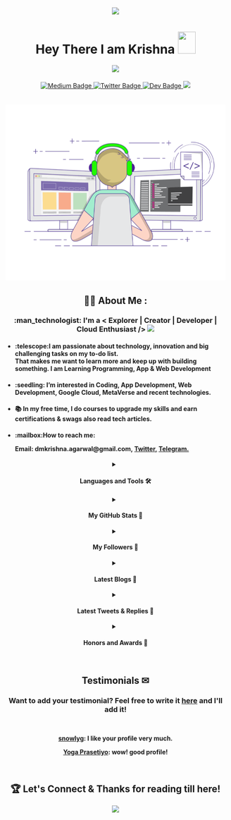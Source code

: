 <div align="center">
<img src = "https://raw.githubusercontent.com/MrKrishnaAgarwal/MrKrishnaAgarwal/d30b296b0cf239ad535e017ef5e43ff4d5d26485/gitartwork.svg"
  
<div id="header" align="center">  
  <h1>
  Hey There I am Krishna
  <img src=https://media0.giphy.com/media/w1OBpBd7kJqHrJnJ13/giphy.gif?cid=ecf05e4764u2rz802v8hbkh1rm0mh764ox5vibuhem67l7jn&rid=giphy.gif&ct=s" height="50px" width="40px"/>
</h1>

<div id="header" align="center">
  <img src="https://github.com/TheDudeThatCode/TheDudeThatCode/blob/master/Assets/Developer.gif" width="200"/>
</div> <br>

<div id="header" align="center">
  <div id="badges">
 
        
  <a href="https://krishna-agarwal.medium.com">
<img src="https://img.shields.io/badge/Medium-black?style=for-the-badge&logo=medium&logoColor=white" alt="Medium Badge"/>

  <a href="https://twitter.com/intent/follow?&screen_name=DMKrishnaA">
    <img src="https://img.shields.io/badge/twitter-%231DA1F2.svg?&style=for-the-badge&logo=twitter&logoColor=white" alt="Twitter Badge"/>
        
  <a href="https://dev.to/krishnaagarwal">
<img src="https://img.shields.io/badge/dev.to-0A0A0A?style=for-the-badge&logo=devdotto&logoColor=white" alt="Dev Badge"/>

  <a href = "mailto:dmkrishna.agarwal@gmail.com">
    <img src = "https://img.shields.io/badge/Gmail-D14836?style=for-the-badge&logo=gmail&logoColor=white"></img>
<br>   

  </a>
</div>
    <br>
    <img src="https://komarev.com/ghpvc/?username=MrKrishnaAgarwal&style=flat-square&color=blue" alt=""/>
  </div>
<div align="center">
  <img src="https://raw.githubusercontent.com/devSouvik/devSouvik/master/gif3.gif" width="500" height="400"/>
</div>
  </div>
  
  
<div align="center">
                   
## :man_technologist: About Me :
   <h3>:man_technologist:
 I'm a < Explorer | Creator | Developer | Cloud Enthusiast /> <img src="https://media.giphy.com/media/WUlplcMpOCEmTGBtBW/giphy.gif" width="50"></h3> </div>
  
 - <h4>:telescope:I am passionate about technology, innovation and big challenging tasks on my to-do list.<br>That makes me want to learn more and keep up with building something. I am Learning Programming, App & Web Development</h4>

- <h4>:seedling: I’m interested in Coding, App Development, Web Development, Google Cloud, MetaVerse and recent technologies.</h4>

- <h4>📚 In my free time, I do courses to upgrade my skills and earn certifications & swags also read tech articles.</h4>

- <h4>:mailbox:How to reach me:<p>Email: dmkrishna.agarwal@gmail.com,</a>&nbsp;<a href="https://twitter.com/DMKrishnaA">Twitter,</a>&nbsp;<a href="https://telegram.me/MrKrishnaAgarwal">Telegram.</a></h4>

<div align="center">

<details>   <summary> <h4 align="center"> Languages and Tools 🛠️ </h4>
</summary>

<img src="https://user-images.githubusercontent.com/73097560/115834477-dbab4500-a447-11eb-908a-139a6edaec5c.gif" width="100%"></a>

<h5 align="center"> 👨‍💻 Programming languages </h5>

<h3 align="center"> 
      <img alt="CSS" src="https://img.shields.io/badge/CSS%20-%231572B6.svg?logo=css3&logoColor=white"></a>
      <img alt="HTML" src="https://img.shields.io/badge/HTML%20-%23E34F26.svg?logo=html5&logoColor=white"></a>
      <img alt="JavaScript" src="https://img.shields.io/badge/JavaScript%20-%23F7DF1E.svg?logo=javascript&logoColor=black"></a>
      <img alt="Markdown" src="https://img.shields.io/badge/Markdown-%23000000.svg?logo=markdown&logoColor=white"></a>
      <img alt="Json" src="https://img.shields.io/badge/Json%20-%232370ED.svg?logo=Json&logoColor=grey"></a>
      <img alt="Python" src="https://img.shields.io/badge/Python%20-%2314354C.svg?logo=python&logoColor=white"></a>
      
  </h3>
  <img src="https://user-images.githubusercontent.com/73097560/115834477-dbab4500-a447-11eb-908a-139a6edaec5c.gif" width="100%"></a>

  <h5 align="center"> 🧰 Frameworks and libraries </h5>
  <h3 align="center"> 
      <img alt="GitHub Actions" src="https://img.shields.io/badge/GitHub%20Actions%20-%232671E5.svg?logo=github%20actions&logoColor=white"></a>
      <img alt="Material Design" src="https://img.shields.io/badge/Material%20Design%20-%230081CB.svg?logo=material-design&logoColor=white"></a>
      <img alt="React" src="https://img.shields.io/badge/React%20-%2320232a.svg?logo=react&logoColor=%2361DAFB"></a>
      <img alt="Bootstrap" src="https://img.shields.io/badge/Bootstrap%20-%2302569B.svg?logo=bootstrap&logoColor=white"></a>
  </h3>
  <img src="https://user-images.githubusercontent.com/73097560/115834477-dbab4500-a447-11eb-908a-139a6edaec5c.gif" width="100%"></a>

  <h5 align="center"> 🗄️ Databases and cloud hosting </h5>
  <h3 align="center">
      <img alt="GitHub Pages" src="https://img.shields.io/badge/GitHub%20Pages-%23327FC7.svg?logo=github&logoColor=white"></a>
      <img alt="MySQL" src="https://img.shields.io/badge/MySQL-%2300f.svg?logo=mysql&logoColor=white"></a>
      <img alt="Netlify" src="https://img.shields.io/badge/Netlify%20-%23430098.svg?logo=netlify&logoColor=white"></a>
      <img alt="PostgreSQL" src ="https://img.shields.io/badge/PostgreSQL-%23316192.svg?logo=postgresql&logoColor=white"></a>
      <img alt="Firebase" src="https://img.shields.io/badge/Firebase%20-%23430098.svg?logo=firebase&logoColor=white"></a>
      <img alt="Docker" src ="https://img.shields.io/badge/Docker%20-%23FF0000.svg?logo=docker&logoColor=white"></a>
      <img alt="Azure" src="https://img.shields.io/badge/Azure%20-%23430098.svg?logo=microsoftazure&logoColor=white"></a>
      <img alt="Amazon" src="https://img.shields.io/badge/AWS-%2300f.svg?logo=amazon&logoColor=white"></a>
      <img alt="Kubernetes" src="https://img.shields.io/badge/Kubernetes%20-%2320232a.svg?logo=Kubernetes&logoColor=%2361DAFB"></a>
    
  </h3>
 <img src="https://user-images.githubusercontent.com/73097560/115834477-dbab4500-a447-11eb-908a-139a6edaec5c.gif" width="100%"></a>
 
  
  <h5 align="center"> 💻 Software and tools </h5>

   <h3 align="center">
     <img alt="NodeJS" src="https://img.shields.io/badge/Node.js%20-%2343853D.svg?logo=node.js&logoColor=white"></a>
     <img alt="Adobe" src="https://img.shields.io/badge/Adobe%20-%23FF0000.svg?logo=adobe&logoColor=white"></a>
     <img alt="Android Studio" src="https://img.shields.io/badge/Android%20Studio-008678.svg?logo=android-studio&logoColor=white"></a>
     <img alt="Android" src="https://img.shields.io/badge/Android-3DDC84?logo=android&logoColor=white"></a>
     <img alt="Codepen" src="https://img.shields.io/badge/Codepen-000000.svg?logo=codepen&logoColor=white"></a>
     <img alt="Git" src="https://img.shields.io/badge/Git%20-%23F05033.svg?logo=git&logoColor=white"></a>
     <img alt="Jupyter" src="https://img.shields.io/badge/Jupyter%20-%23F37626.svg?logo=Jupyter&logoColor=white"></a>
     <img alt="Stack Overflow" src="https://img.shields.io/badge/-Stack%20Overflow-FE7A16?logo=stack-overflow&logoColor=white"></a>
     <img alt="Visual Studio Code" src="https://img.shields.io/badge/Visual%20Studio%20Code-0078d7.svg?logo=visual-studio-code&logoColor=white"></a>
     <img alt="Canva" src="https://img.shields.io/badge/Canva-yellow?logo=canva&logoColor=blue"></a>     
     <img alt="GoogleCloud" src="https://img.shields.io/badge/Google Cloud-yellow?logo=googlecloud&logoColor=blue"></a>       
 </h3> 
  <img src="https://user-images.githubusercontent.com/73097560/115834477-dbab4500-a447-11eb-908a-139a6edaec5c.gif" width="100%"></a>
  </details>

  <details>   <summary> <h4 align="center"> My GitHub Stats 🎯</h4>
</summary>

## :fire: My Stats :
   <a href="https://github.com/MrKrishnaAgarwal"><img src="https://img.shields.io/github/followers/MrKrishnaAgarwal?label=follow&style=social"/>
  
![Krishna's GitHub stats](https://github-readme-stats.vercel.app/api?username=MrKrishnaAgarwal&show_icons=true&theme=great-gatsby)
  [![GitHub Streak](http://github-readme-streak-stats.herokuapp.com?user=MrKrishnaAgarwal&theme=dark&date_format=j%20M%5B%20Y%5D)](https://mrkrishna.w3spaces.com)
  
  
  [![Top Langs](https://github-readme-stats.vercel.app/api/top-langs/?username=MrKrishnaAgarwal&layout=compact&theme=vision-friendly-dark)](https://github.com/MrKrishnaAgarwal/github-readme-stats)
  
 </details>
  
  <details>   <summary> <h4 align="center"> My Followers 👬</h4>
</summary>

 <!--START_SECTION:top-followers-->
<table>
  <tr>
    <td align="center">
      <a href="https://github.com/kingRayhan">
        <img src="https://avatars2.githubusercontent.com/u/7611746" width="100px;" alt="kingRayhan"/>
      </a>
      <br />
      <a href="https://github.com/kingRayhan">King Rayhan</a>
    </td>
    <td align="center">
      <a href="https://github.com/horizenight">
        <img src="https://avatars2.githubusercontent.com/u/76839614" width="100px;" alt="horizenight"/>
      </a>
      <br />
      <a href="https://github.com/horizenight">Kshitij roodkee</a>
    </td>
    <td align="center">
      <a href="https://github.com/petprog">
        <img src="https://avatars2.githubusercontent.com/u/42515318" width="100px;" alt="petprog"/>
      </a>
      <br />
      <a href="https://github.com/petprog">FARINU TAIWO</a>
    </td>
    <td align="center">
      <a href="https://github.com/danimonettelli">
        <img src="https://avatars2.githubusercontent.com/u/14121125" width="100px;" alt="danimonettelli"/>
      </a>
      <br />
      <a href="https://github.com/danimonettelli">Daniel Monettelli</a>
    </td>
    <td align="center">
      <a href="https://github.com/gambhirsharma">
        <img src="https://avatars2.githubusercontent.com/u/69895353" width="100px;" alt="gambhirsharma"/>
      </a>
      <br />
      <a href="https://github.com/gambhirsharma">Gambhir Sharma</a>
    </td>
    <td align="center">
      <a href="https://github.com/rukundob451">
        <img src="https://avatars2.githubusercontent.com/u/67878128" width="100px;" alt="rukundob451"/>
      </a>
      <br />
      <a href="https://github.com/rukundob451">Benjamin Rukundo</a>
    </td>
    <td align="center">
      <a href="https://github.com/AnsonZnl">
        <img src="https://avatars2.githubusercontent.com/u/29278068" width="100px;" alt="AnsonZnl"/>
      </a>
      <br />
      <a href="https://github.com/AnsonZnl">九旬</a>
    </td>
  </tr>
  <tr>
    <td align="center">
      <a href="https://github.com/Ah-Gr">
        <img src="https://avatars2.githubusercontent.com/u/74565078" width="100px;" alt="Ah-Gr"/>
      </a>
      <br />
      <a href="https://github.com/Ah-Gr">Ah-Gr</a>
    </td>
    <td align="center">
      <a href="https://github.com/skylineaxilleas">
        <img src="https://avatars2.githubusercontent.com/u/4080219" width="100px;" alt="skylineaxilleas"/>
      </a>
      <br />
      <a href="https://github.com/skylineaxilleas">skylineaxilleas</a>
    </td>
    <td align="center">
      <a href="https://github.com/mgolcu00">
        <img src="https://avatars2.githubusercontent.com/u/44591905" width="100px;" alt="mgolcu00"/>
      </a>
      <br />
      <a href="https://github.com/mgolcu00">Mert Golcu</a>
    </td>
    <td align="center">
      <a href="https://github.com/AhmedAchraf2001">
        <img src="https://avatars2.githubusercontent.com/u/88565569" width="100px;" alt="AhmedAchraf2001"/>
      </a>
      <br />
      <a href="https://github.com/AhmedAchraf2001">Ahmed Achraf</a>
    </td>
    <td align="center">
      <a href="https://github.com/vaneela">
        <img src="https://avatars2.githubusercontent.com/u/91223701" width="100px;" alt="vaneela"/>
      </a>
      <br />
      <a href="https://github.com/vaneela">Vaneela Khatri</a>
    </td>
    <td align="center">
      <a href="https://github.com/AftabAhmedAbro">
        <img src="https://avatars2.githubusercontent.com/u/73740818" width="100px;" alt="AftabAhmedAbro"/>
      </a>
      <br />
      <a href="https://github.com/AftabAhmedAbro">Aftab Ahmed</a>
    </td>
    <td align="center">
      <a href="https://github.com/messenger-1012">
        <img src="https://avatars2.githubusercontent.com/u/27795050" width="100px;" alt="messenger-1012"/>
      </a>
      <br />
      <a href="https://github.com/messenger-1012">MUHAMMED YAZEEN A N</a>
    </td>
  </tr>
  <tr>
    <td align="center">
      <a href="https://github.com/josepedrolorenzini">
        <img src="https://avatars2.githubusercontent.com/u/51427975" width="100px;" alt="josepedrolorenzini"/>
      </a>
      <br />
      <a href="https://github.com/josepedrolorenzini">jplorenzini</a>
    </td>
    <td align="center">
      <a href="https://github.com/ViktoryDev">
        <img src="https://avatars2.githubusercontent.com/u/2262994" width="100px;" alt="ViktoryDev"/>
      </a>
      <br />
      <a href="https://github.com/ViktoryDev">Viktor Turla</a>
    </td>
    <td align="center">
      <a href="https://github.com/akbar-ardiansyah">
        <img src="https://avatars2.githubusercontent.com/u/73751746" width="100px;" alt="akbar-ardiansyah"/>
      </a>
      <br />
      <a href="https://github.com/akbar-ardiansyah">akbar-ardiansyah</a>
    </td>
    <td align="center">
      <a href="https://github.com/vamsi-tupakula">
        <img src="https://avatars2.githubusercontent.com/u/88920294" width="100px;" alt="vamsi-tupakula"/>
      </a>
      <br />
      <a href="https://github.com/vamsi-tupakula">Vamsi Krishna</a>
    </td>
    <td align="center">
      <a href="https://github.com/shridharkapshikar">
        <img src="https://avatars2.githubusercontent.com/u/14037517" width="100px;" alt="shridharkapshikar"/>
      </a>
      <br />
      <a href="https://github.com/shridharkapshikar">Shridhar Kapshikar</a>
    </td>
    <td align="center">
      <a href="https://github.com/hargunrana">
        <img src="https://avatars2.githubusercontent.com/u/81432834" width="100px;" alt="hargunrana"/>
      </a>
      <br />
      <a href="https://github.com/hargunrana">Hargun Singh Rana</a>
    </td>
    <td align="center">
      <a href="https://github.com/prakashvishal93">
        <img src="https://avatars2.githubusercontent.com/u/85199417" width="100px;" alt="prakashvishal93"/>
      </a>
      <br />
      <a href="https://github.com/prakashvishal93">Vishal Prakash</a>
    </td>
  </tr>
</table>
<!--END_SECTION:top-followers-->
 
</details>
                                          
<details>   <summary>  <h4 align="center"> Latest Blogs 📅</h4>
                                         </summary>
  
   ## :black_nib: Latest Blog Posts :clipboard: 
   <h4 align="left">
   
<!-- BLOG-POST-LIST:START -->
- [How I Passed The Microsoft Azure AI Fundamentals &lpar;AI-900&rpar;](https://dev.to/krishnaagarwal/how-i-passed-the-microsoft-azure-ai-fundamentals-ai-900-39d0)
- [5 Google products that have been built for Developers &lpar;Part-1&rpar;](https://dev.to/krishnaagarwal/5-google-products-that-have-been-built-for-developers-part-1-2hm2)
- [20 Git Commands Every Developer Should Know](https://dev.to/krishnaagarwal/20-git-commands-every-developer-should-know-27o7)
- [Make Your VS Code Terminal Look Awesome](https://dev.to/krishnaagarwal/make-your-vs-code-terminal-look-awesome-2gnl)
- [The Best Github Repos for Self-Taught](https://dev.to/krishnaagarwal/the-best-github-repos-for-self-taught-114j)
<!-- BLOG-POST-LIST:END -->

➡️ [more blog posts...](https://dev.to/krishnaagarwal)
</details>
</h4>

  <details>   <summary> <h4 align="center"> Latest Tweets & Replies 📝</h4>
</summary>
                                          
  ## Latest Tweets
  ![github-readme-twitter](https://github-readme-twitter.gazf.vercel.app/api?id=DMKrishnaA)
 </details>
 
<details>   <summary> <h4 align="center"> Honors and Awards 🎉 </h4>
</summary>

  <h2 style = font-size: "50px" align="left"><img src="https://raw.githubusercontent.com/heydrdev/devtools/main/emojis/telegram/partying-face.gif" width="30" align="left"/>&nbsp <b>Honors & awards</b></h2>
<p align="left">
<a href="https://www.credly.com/badges/4c3e0c5c-e680-4729-984d-1947c2df7ece" target="blank"><img align="center" src="https://raw.githubusercontent.com/MrKrishnaAgarwal/MrKrishnaAgarwal/main/microsoft-certified-azure-ai-fundamentals.png"  alt="microsoft-certified-azure-fundamental" width="90" /></a>
</p>
 </details>
 

                                          
<br>
                                          
<h2 align="center">Testimonials ✉</h2>

<h3 align="center">Want to add your testimonial? Feel free to write it <b><a href="https://github.com/MrKrishnaAgarwal/MrKrishnaAgarwal/discussions/2">here</a></b> and I'll add it!</h3>
<br>

**[snowlyg](https://github.com/snowlyg): I like your profile very much.**
<br>

**[Yoga Prasetiyo](https://github.com/yogaxv): wow! good profile!**


<br>
                                                                                                                                                      
 ## 🏆 Let's Connect & Thanks for reading till here!
  <img src = "https://octodex.github.com/images/daftpunktocat-thomas.gif" width="300" />  
  </div>
  
<!---
MrKrishnaAgarwal/MrKrishnaAgarwal is a ✨ special ✨ repository because its `README.md` (this file) appears on your GitHub profile.
You can click the Preview link to take a look at your changes.
--->


